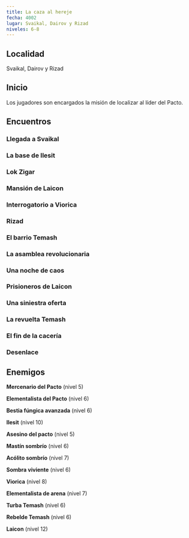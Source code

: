 ```yaml
---
title: La caza al hereje
fecha: 4002
lugar: Svaikal, Dairov y Rizad
niveles: 6-8
---
```


## Localidad

Svaikal, Dairov y Rizad

## Inicio

Los jugadores son encargados la misión de localizar al líder del Pacto.

## Encuentros

### Llegada a Svaikal

### La base de Ilesit

### Lok Zigar

### Mansión de Laicon

### Interrogatorio a Viorica

### Rizad

### El barrio Temash

### La asamblea revolucionaria

### Una noche de caos

### Prisioneros de Laicon

### Una siniestra oferta

### La revuelta Temash

### El fin de la cacería

### Desenlace

## Enemigos

**Mercenario del Pacto** (nivel 5)

**Elementalista del Pacto** (nivel 6)

**Bestia fúngica avanzada** (nivel 6)

**Ilesit** (nivel 10)

**Asesino del pacto** (nivel 5)

**Mastín sombrío** (nivel 6)

**Acólito sombrío** (nivel 7)

**Sombra viviente** (nivel 6)

**Viorica** (nivel 8)

**Elementalista de arena** (nivel 7)

**Turba Temash** (nivel 6)

**Rebelde Temash** (nivel 6)

**Laicon** (nivel 12)